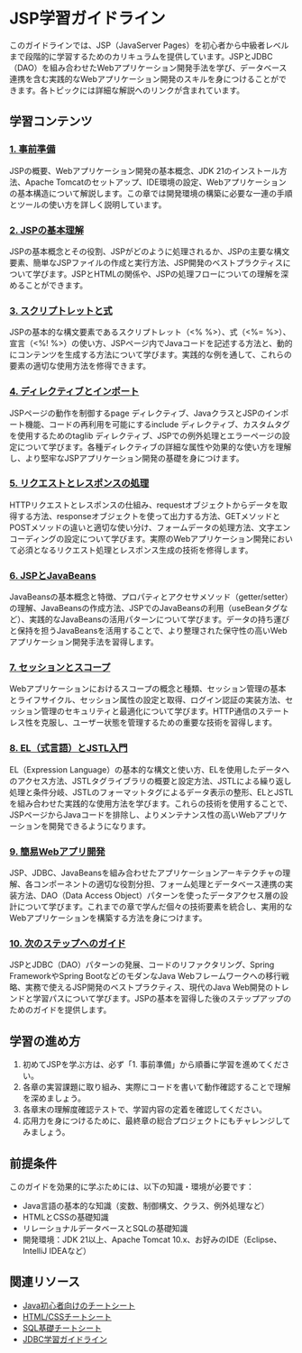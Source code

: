 # JSP学習ガイドライン

このガイドラインでは、JSP（JavaServer Pages）を初心者から中級者レベルまで段階的に学習するためのカリキュラムを提供しています。JSPとJDBC（DAO）を組み合わせたWebアプリケーション開発手法を学び、データベース連携を含む実践的なWebアプリケーション開発のスキルを身につけることができます。各トピックには詳細な解説へのリンクが含まれています。

## 学習コンテンツ

### [1. 事前準備](https://fcircle-biz.github.io/tech_docs/guide/programming-languages/java-ecosystem/jsp/jsp-learning-material-1.html)
JSPの概要、Webアプリケーション開発の基本概念、JDK 21のインストール方法、Apache Tomcatのセットアップ、IDE環境の設定、Webアプリケーションの基本構造について解説します。この章では開発環境の構築に必要な一連の手順とツールの使い方を詳しく説明しています。

### [2. JSPの基本理解](https://fcircle-biz.github.io/tech_docs/guide/programming-languages/java-ecosystem/jsp/jsp-learning-material-2.html)
JSPの基本概念とその役割、JSPがどのように処理されるか、JSPの主要な構文要素、簡単なJSPファイルの作成と実行方法、JSP開発のベストプラクティスについて学びます。JSPとHTMLの関係や、JSPの処理フローについての理解を深めることができます。

### [3. スクリプトレットと式](https://fcircle-biz.github.io/tech_docs/guide/programming-languages/java-ecosystem/jsp/jsp-learning-material-3.html)
JSPの基本的な構文要素であるスクリプトレット（<% %>）、式（<%= %>）、宣言（<%! %>）の使い方、JSPページ内でJavaコードを記述する方法と、動的にコンテンツを生成する方法について学びます。実践的な例を通して、これらの要素の適切な使用方法を修得できます。

### [4. ディレクティブとインポート](https://fcircle-biz.github.io/tech_docs/guide/programming-languages/java-ecosystem/jsp/jsp-learning-material-4.html)
JSPページの動作を制御するpage ディレクティブ、JavaクラスとJSPのインポート機能、コードの再利用を可能にするinclude ディレクティブ、カスタムタグを使用するためのtaglib ディレクティブ、JSPでの例外処理とエラーページの設定について学びます。各種ディレクティブの詳細な属性や効果的な使い方を理解し、より堅牢なJSPアプリケーション開発の基礎を身につけます。

### [5. リクエストとレスポンスの処理](https://fcircle-biz.github.io/tech_docs/guide/programming-languages/java-ecosystem/jsp/jsp-learning-material-5.html)
HTTPリクエストとレスポンスの仕組み、requestオブジェクトからデータを取得する方法、responseオブジェクトを使って出力する方法、GETメソッドとPOSTメソッドの違いと適切な使い分け、フォームデータの処理方法、文字エンコーディングの設定について学びます。実際のWebアプリケーション開発において必須となるリクエスト処理とレスポンス生成の技術を修得します。

### [6. JSPとJavaBeans](https://fcircle-biz.github.io/tech_docs/guide/programming-languages/java-ecosystem/jsp/jsp-learning-material-6.html)
JavaBeansの基本概念と特徴、プロパティとアクセサメソッド（getter/setter）の理解、JavaBeansの作成方法、JSPでのJavaBeansの利用（useBeanタグなど）、実践的なJavaBeansの活用パターンについて学びます。データの持ち運びと保持を担うJavaBeansを活用することで、より整理された保守性の高いWebアプリケーション開発手法を習得します。

### [7. セッションとスコープ](https://fcircle-biz.github.io/tech_docs/guide/programming-languages/java-ecosystem/jsp/jsp-learning-material-7.html)
Webアプリケーションにおけるスコープの概念と種類、セッション管理の基本とライフサイクル、セッション属性の設定と取得、ログイン認証の実装方法、セッション管理のセキュリティと最適化について学びます。HTTP通信のステートレス性を克服し、ユーザー状態を管理するための重要な技術を習得します。

### [8. EL（式言語）とJSTL入門](https://fcircle-biz.github.io/tech_docs/guide/programming-languages/java-ecosystem/jsp/jsp-learning-material-8.html)
EL（Expression Language）の基本的な構文と使い方、ELを使用したデータへのアクセス方法、JSTLタグライブラリの概要と設定方法、JSTLによる繰り返し処理と条件分岐、JSTLのフォーマットタグによるデータ表示の整形、ELとJSTLを組み合わせた実践的な使用方法を学びます。これらの技術を使用することで、JSPページからJavaコードを排除し、よりメンテナンス性の高いWebアプリケーションを開発できるようになります。

### [9. 簡易Webアプリ開発](https://fcircle-biz.github.io/tech_docs/guide/programming-languages/java-ecosystem/jsp/jsp-learning-material-9.html)
JSP、JDBC、JavaBeansを組み合わせたアプリケーションアーキテクチャの理解、各コンポーネントの適切な役割分担、フォーム処理とデータベース連携の実装方法、DAO（Data Access Object）パターンを使ったデータアクセス層の設計について学びます。これまでの章で学んだ個々の技術要素を統合し、実用的なWebアプリケーションを構築する方法を身につけます。

### [10. 次のステップへのガイド](https://fcircle-biz.github.io/tech_docs/guide/programming-languages/java-ecosystem/jsp/jsp-learning-material-10.html)
JSPとJDBC（DAO）パターンの発展、コードのリファクタリング、Spring FrameworkやSpring BootなどのモダンなJava Webフレームワークへの移行戦略、実務で使えるJSP開発のベストプラクティス、現代のJava Web開発のトレンドと学習パスについて学びます。JSPの基本を習得した後のステップアップのためのガイドを提供します。

## 学習の進め方

1. 初めてJSPを学ぶ方は、必ず「1. 事前準備」から順番に学習を進めてください。
2. 各章の実習課題に取り組み、実際にコードを書いて動作確認することで理解を深めましょう。
3. 各章末の理解度確認テストで、学習内容の定着を確認してください。
4. 応用力を身につけるために、最終章の総合プロジェクトにもチャレンジしてみましょう。

## 前提条件

このガイドを効果的に学ぶためには、以下の知識・環境が必要です：

- Java言語の基本的な知識（変数、制御構文、クラス、例外処理など）
- HTMLとCSSの基礎知識
- リレーショナルデータベースとSQLの基礎知識
- 開発環境：JDK 21以上、Apache Tomcat 10.x、お好みのIDE（Eclipse、IntelliJ IDEAなど）

## 関連リソース

- [Java初心者向けのチートシート](https://fcircle-biz.github.io/tech_docs/cheatsheet/fundamentals/java-cheatsheet.html)
- [HTML/CSSチートシート](https://fcircle-biz.github.io/tech_docs/cheatsheet/fundamentals/html-css-cheatsheet.html)
- [SQL基礎チートシート](https://fcircle-biz.github.io/tech_docs/cheatsheet/fundamentals/sql-cheatsheet.html)
- [JDBC学習ガイドライン](https://fcircle-biz.github.io/tech_docs/guide/programming-languages/java-ecosystem/jdbc/)